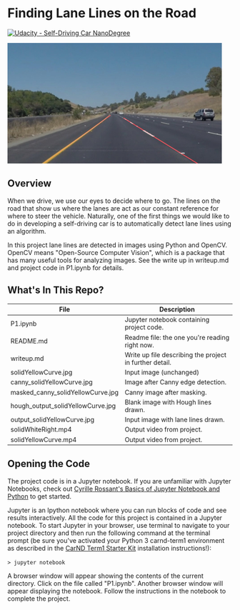 # **Finding Lane Lines on the Road** 
[![Udacity - Self-Driving Car NanoDegree](https://s3.amazonaws.com/udacity-sdc/github/shield-carnd.svg)](http://www.udacity.com/drive)

<img src="output_solidYellowCurve.jpg" width="480" alt="Output Image" />

Overview
---
When we drive, we use our eyes to decide where to go.  The lines on the road that show us where the lanes are act as our constant reference for where to steer the vehicle.  Naturally, one of the first things we would like to do in developing a self-driving car is to automatically detect lane lines using an algorithm.

In this project lane lines are detected in images using Python and OpenCV.  OpenCV means "Open-Source Computer Vision", which is a package that has many useful tools for analyzing images. See the write up in writeup.md and project code in P1.ipynb for details.

What's In This Repo?
---
File | Description
---- | -----------
P1.ipynb | Jupyter notebook containing project code.
README.md | Readme file: the one you're reading right now.
writeup.md | Write up file describing the project in further detail.
solidYellowCurve.jpg | Input image (unchanged)
canny_solidYellowCurve.jpg | Image after Canny edge detection.
masked_canny_solidYellowCurve.jpg | Canny image after masking.
hough_output_solidYellowCurve.jpg | Blank image with Hough lines drawn.
output_solidYellowCurve.jpg | Input image with lane lines drawn.
solidWhiteRight.mp4 | Output video from project.
solidYellowCurve.mp4 | Output video from project.

Opening the Code
---
The project code is in a Jupyter notebook.  If you are unfamiliar with Jupyter Notebooks, check out <A HREF="https://www.packtpub.com/books/content/basics-jupyter-notebook-and-python" target="_blank">Cyrille Rossant's Basics of Jupyter Notebook and Python</A> to get started.

Jupyter is an Ipython notebook where you can run blocks of code and see results interactively.  All the code for this project is contained in a Jupyter notebook. To start Jupyter in your browser, use terminal to navigate to your project directory and then run the following command at the terminal prompt (be sure you've activated your Python 3 carnd-term1 environment as described in the [CarND Term1 Starter Kit](https://github.com/udacity/CarND-Term1-Starter-Kit/blob/master/README.md) installation instructions!):

`> jupyter notebook`

A browser window will appear showing the contents of the current directory.  Click on the file called "P1.ipynb".  Another browser window will appear displaying the notebook.  Follow the instructions in the notebook to complete the project.  
